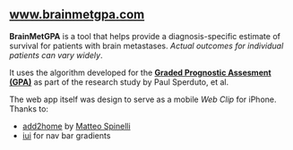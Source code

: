 ## www.brainmetgpa.com


**BrainMetGPA** is a tool that helps provide a diagnosis-specific estimate of survival for patients with brain metastases. _Actual outcomes for individual patients can vary widely_.

It uses the algorithm developed for the [**Graded Prognostic Assesment (GPA)**](http://jco.ascopubs.org/content/30/4/419) as part of the research study by Paul Sperduto, et al.

The web app itself was design to serve as a mobile _Web Clip_ for iPhone. Thanks to:
  * [add2home](https://github.com/cubiq/add-to-homescreen) by [Matteo Spinelli](https://github.com/cubiq)
  * [iui](https://github.com/iui/iUI) for nav bar gradients
